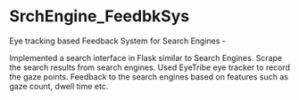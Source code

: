# SrchEngine_FeedbkSys

Eye tracking based Feedback System for Search Engines -

Implemented a search interface in Flask similar to Search Engines.
Scrape the search results from search engines.
Used EyeTribe eye tracker to record the gaze points.
Feedback to the search engines based on features such as gaze count, dwell time etc. 
